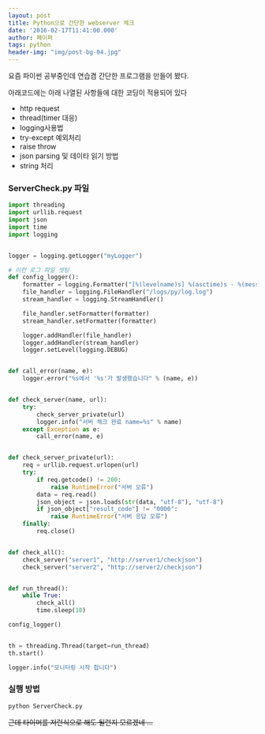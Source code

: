 ```yaml
---
layout: post
title: Python으로 간단한 webserver 체크
date: '2016-02-17T11:41:00.000'
author: 페이퍼
tags: python
header-img: "img/post-bg-04.jpg"
---
```


요즘 파이썬 공부중인데 연습겸 간단한 프로그램을 만들어 봤다.

아래코드에는 아래 나열된 사항들에 대한 코딩이 적용되어 있다  
* http request
* thread(timer 대응)
* logging사용법
* try-except 예외처리
* raise throw
* json parsing 및 데이타 읽기 방법  
* string 처리 

### ServerCheck.py 파일
```python
import threading
import urllib.request
import json
import time
import logging


logger = logging.getLogger("myLogger")

# 이런 로그 파일 셋팅 
def config_logger():
    formatter = logging.Formatter("[%(levelname)s] %(asctime)s - %(message)s")
    file_handler = logging.FileHandler("/logs/py/log.log")
    stream_handler = logging.StreamHandler()

    file_handler.setFormatter(formatter)
    stream_handler.setFormatter(formatter)

    logger.addHandler(file_handler)
    logger.addHandler(stream_handler)
    logger.setLevel(logging.DEBUG)


def call_error(name, e):
    logger.error("%s에서 '%s'가 발생했습니다" % (name, e))


def check_server(name, url):
    try:
        check_server_private(url)
        logger.info("서버 체크 완료 name=%s" % name)
    except Exception as e:
        call_error(name, e)


def check_server_private(url):
    req = urllib.request.urlopen(url)
    try:
        if req.getcode() != 200:
            raise RuntimeError("서버 오류")
        data = req.read()
        json_object = json.loads(str(data, "utf-8"), "utf-8")
        if json_object["result_code"] != "0000":
            raise RuntimeError("서버 응답 오류")
    finally:
        req.close()


def check_all():
    check_server("server1", "http://server1/checkjson")
    check_server("server2", "http://server2/checkjson")


def run_thread():
    while True:
        check_all()
        time.sleep(10)

config_logger()


th = threading.Thread(target=run_thread)
th.start()

logger.info("모니터링 시작 합니다")

```

### 실행 방법 
```bash
python ServerCheck.py 
```

~~근데 타이머를 저런식으로 해도 될런지 모르겠네 ...~~

